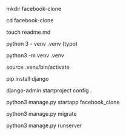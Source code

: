 mkdir facebook-clone

cd facebook-clone

touch readme.md

python 3 - venv .venv (typo)

python3 -m venv .venv

source .venv/bin/activate

pip install django

django-admin startproject config .

python3 manage.py startapp facebook_clone

python3 manage.py migrate

python3 manage.py runserver